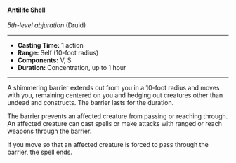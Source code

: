 #### Antilife Shell
*5th-level abjuration* (Druid)
___
- **Casting Time:** 1 action
- **Range:** Self (10-foot radius)
- **Components:** V, S
- **Duration:** Concentration, up to 1 hour
---
A shimmering barrier extends out from you in a 10-foot radius and moves with you, remaining centered on you and hedging out creatures other than undead and constructs. The barrier lasts for the duration.

The barrier prevents an affected creature from passing or reaching through. An affected creature can cast spells or make attacks with ranged or reach weapons through the barrier.

If you move so that an affected creature is forced to pass through the barrier, the spell ends.